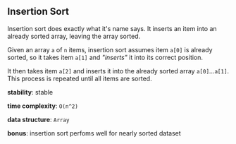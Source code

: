 ## Insertion Sort

Insertion sort does exactly what it's name says. It inserts an item into 
an already sorted array, leaving the array sorted. 

Given an array `a` of `n` items, insertion sort assumes item `a[0]` is already 
sorted, so it takes item `a[1]` and _"inserts"_ it into its correct position.

It then takes item `a[2]` and inserts it into the already sorted array `a[0]`...`a[1]`. 
This process is repeated until all items are sorted.

**stability**: stable

**time complexity**: `O(n^2)`

**data structure**: `Array`

**bonus**: insertion sort perfoms well for nearly sorted dataset